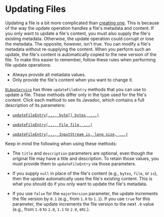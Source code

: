 # Updating Files

Updating a file is a bit more complicated than 
[creating one](liferay.com). 
This is because of the way the update operation handles a file's metadata and 
content. If you only want to update a file's content, you must also supply the 
file's existing metadata. Otherwise, the update operation could corrupt or lose 
the metadata. The opposite, however, isn't true. You can modify a file's 
metadata without re-supplying the content. When you perform such an update, the 
file's content is automatically copied to the new version of the file. To make 
this easier to remember, follow these rules when performing file update 
operations: 

-   Always provide all metadata values. 
-   Only provide the file's content when you want to change it. 

[`DLAppService`](@platform-ref@/7.1-latest/javadocs/portal-kernel/com/liferay/document/library/kernel/service/DLAppService.html) 
has three `updateFileEntry` methods that you can use to update a file. These 
methods differ only in the type used for the file's content. Click each method 
to see its Javadoc, which contains a full description of its parameters: 

-   [`updateFileEntry(..., byte[] bytes, ...)`](@platform-ref@/7.1-latest/javadocs/portal-kernel/com/liferay/document/library/kernel/service/DLAppService.html#updateFileEntry-long-java.lang.String-java.lang.String-java.lang.String-java.lang.String-java.lang.String-boolean-byte:A-com.liferay.portal.kernel.service.ServiceContext-)

-   [`updateFileEntry(..., File file, ...)`](@platform-ref@/7.1-latest/javadocs/portal-kernel/com/liferay/document/library/kernel/service/DLAppService.html#updateFileEntry-long-java.lang.String-java.lang.String-java.lang.String-java.lang.String-java.lang.String-boolean-java.io.File-com.liferay.portal.kernel.service.ServiceContext-)

-   [`updateFileEntry(..., InputStream is, long size, ...)`](@platform-ref@/7.1-latest/javadocs/portal-kernel/com/liferay/document/library/kernel/service/DLAppService.html#updateFileEntry-long-java.lang.String-java.lang.String-java.lang.String-java.lang.String-java.lang.String-boolean-java.io.InputStream-long-com.liferay.portal.kernel.service.ServiceContext-)

Keep in mind the following when using these methods: 

-   The `title` and `description` parameters are optional, even though the 
    original file may have a title and description. To retain those values, you 
    must provide them to `updateFileEntry` via those parameters. 

-   If you supply `null` in place of the file's content (e.g., `bytes`, `file`, 
    or `is`), then the update automatically uses the file's existing content. 
    This is what you should do if you only want to update the file's metadata. 

-   If you use `false` for the `majorVersion` parameter, the update increments 
    the file version by `0.1` (e.g., from `1.0` to `1.1`). If you use `true` for 
    this parameter, the update increments the file version to the next `.0` 
    value (e.g., from `1.0` to `2.0`, `1.1` to `2.0`, etc.). 

<!-- Add example -->

